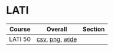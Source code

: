# LATI

| Course | Overall | Section |
| ------ | ------- | ------- |
| LATI 50 | [csv](https://github.com/UCSD-Historical-Enrollment-Data/2025Summer2/blob/main/overall/LATI%2050.csv), [png](https://raw.githubusercontent.com/UCSD-Historical-Enrollment-Data/2025Summer2/main/plot_overall/LATI%2050.png), [wide](https://raw.githubusercontent.com/UCSD-Historical-Enrollment-Data/2025Summer2/main/plot_overall_wide/LATI%2050.png) |  |
